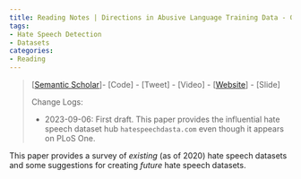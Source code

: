 ```yaml
---
title: Reading Notes | Directions in Abusive Language Training Data - Garbage In, Garbage Out
tags: 
- Hate Speech Detection
- Datasets
categories:
- Reading
---
```


> [[Semantic Scholar](https://www.semanticscholar.org/paper/Directions-in-abusive-language-training-data%2C-a-in%2C-Vidgen-Derczynski/8bd582c8edf3549f5c848b96c8d141fcbfd5ec24)]- [Code] - [Tweet] - [Video] - [[Website](https://hatespeechdata.com/)] - [Slide]
>
> Change Logs:
>
> - 2023-09-06: First draft. This paper provides the influential hate speech dataset hub `hatespeechdasta.com` even though it appears on PLoS One.

This paper provides a survey of *existing* (as of 2020) hate speech datasets and some suggestions for creating *future* hate speech datasets. 

